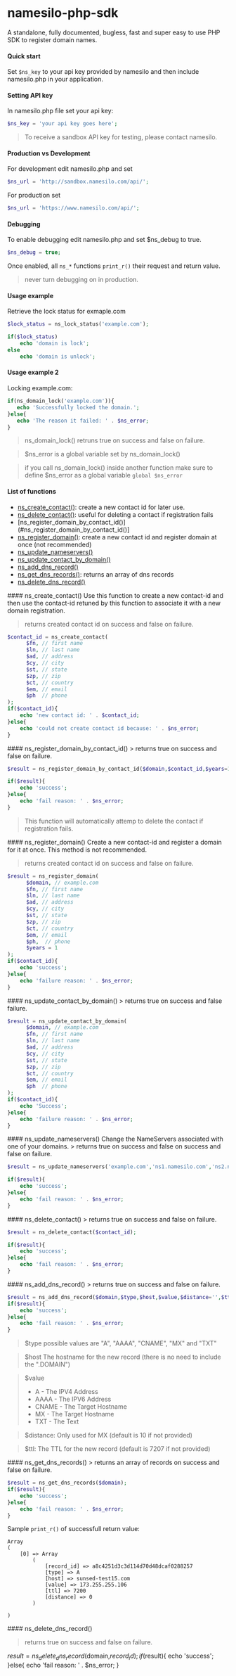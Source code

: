 # namesilo-php-sdk
A standalone, fully documented, bugless, fast and super easy to use PHP SDK to register domain names.

<a name="top"></a>
#### Quick start

Set `$ns_key` to your api key provided by namesilo and then include namesilo.php in your application.

#### Setting API key
In namesilo.php file set your api key:
```php
$ns_key = 'your api key goes here';
```
> To receive a sandbox API key for testing, please contact namesilo.

#### Production vs Development
For development edit namesilo.php and set
```php
$ns_url = 'http://sandbox.namesilo.com/api/';
```
For production set
```php
$ns_url = 'https://www.namesilo.com/api/'; 
```

#### Debugging 
To enable debugging edit namesilo.php and set $ns_debug to true.
```php
$ns_debug = true;
```
Once enabled, all `ns_*`  functions   `print_r()`  their request and return value.

> never turn debugging on in  production.

#### Usage example
Retrieve the lock status for exmaple.com

```php
$lock_status = ns_lock_status('example.com');

if($lock_status)
    echo 'domain is lock';
else
    echo 'domain is unlock';
```

#### Usage example 2
Locking example.com:

```php
if(ns_domain_lock('example.com')){
   echo 'Successfully locked the domain.';
}else{
   echo 'The reason it failed: ' . $ns_error;
}
```
<blockquote>
 ns_domain_lock() retruns true on success and false on failure.
</blockquote>
<blockquote>
$ns_error is a global variable set by ns_domain_lock()
</blockquote>
<blockquote>
	if you call ns_domain_lock() inside another function make sure to define $ns_error as a global variable <code>global $ns_error</code>
</blockquote>

#### List of functions

- [ns_create_contact()](#ns_create_contact):  create a new contact id for later use.
- [ns_delete_contact()](#ns_delete_contact): useful for deleting a contact if registration fails
- [ns_register_domain_by_contact_id()](#ns_register_domain_by_contact_id()]
- [ns_register_domain()](#ns_register_domain): create a new contact id and register domain at once (not recommended)
- [ns_update_nameservers()](#ns_update_nameservers) 
- [ns_update_contact_by_domain()](#ns_update_contact_by_domain)
- [ns_add_dns_record()](#ns_add_dns_record)
- [ns_get_dns_records()](#ns_get_dns_records): returns an array of dns records
- [ns_delete_dns_record()](#ns_delete_dns_record)


<a name="ns_create_contact"/>
#### ns_create_contact()
Use this function to create a new contact-id and then use the contact-id retuned by this function to associate it with a new domain registration.

> returns created contact id on success and false on failure.

```php
$contact_id = ns_create_contact(
      $fn, // first name
      $ln, // last name
      $ad, // address
      $cy, // city
      $st, // state
      $zp, // zip
      $ct, // country
      $em, // email
      $ph  // phone
);
if($contact_id){
    echo 'new contact id: ' . $contact_id;
}else{
    echo 'could not create contact id because: ' . $ns_error;
}
```


<a name="ns_register_domain_by_contact_id"/>
#### ns_register_domain_by_contact_id()
> returns true on success and false on failure.

```php
$result = ns_register_domain_by_contact_id($domain,$contact_id,$years=1);

if($result){
    echo 'success';
}else{
    echo 'fail reason: ' . $ns_error;
}
```

> This function will automatically attemp to delete the contact if registration fails. 


<a name="ns_register_domain"/>
#### ns_register_domain()
Create a new contact-id and register a domain for it at once. This method is not recommended.

> returns created contact id on success and false on failure.

```php
$result = ns_register_domain(
      $domain, // example.com
      $fn, // first name
      $ln, // last name
      $ad, // address
      $cy, // city
      $st, // state
      $zp, // zip
      $ct, // country
      $em, // email
      $ph,  // phone
      $years = 1
);
if($contact_id){
    echo 'success';
}else{
    echo 'failure reason: ' . $ns_error;
}
```




<a name="ns_update_contact_by_domain"/>
#### ns_update_contact_by_domain()
> returns true on success and false failure.

```php
$result = ns_update_contact_by_domain(
      $domain, // example.com
      $fn, // first name
      $ln, // last name
      $ad, // address
      $cy, // city
      $st, // state
      $zp, // zip
      $ct, // country
      $em, // email
      $ph  // phone
);
if($contact_id){
    echo 'Success';
}else{
    echo 'failure reason: ' . $ns_error;
}
```


<a name="ns_update_nameservers"/>
#### ns_update_nameservers()
Change the NameServers associated with one of your domains.
> returns true on success and false on success and false on failure.

```php
$result = ns_update_nameservers('example.com','ns1.namesilo.com','ns2.namesilo.com');

if($result){
    echo 'success';
}else{
    echo 'fail reason: ' . $ns_error;
}
```

<a name="ns_delete_contact"/>
#### ns_delete_contact()
> returns true on success and false on failure.

```php
$result = ns_delete_contact($contact_id);

if($result){
    echo 'success';
}else{
    echo 'fail reason: ' . $ns_error;
}
```

<a name="ns_add_dns_record"/>
#### ns_add_dns_record()
> returns true on success and false on failure.

```php
$result = ns_add_dns_record($domain,$type,$host,$value,$distance='',$ttl='');
if($result){
    echo 'success';
}else{
    echo 'fail reason: ' . $ns_error;
}
```
<blockquote>
$type possible values are "A", "AAAA", "CNAME", "MX" and "TXT"
</blockquote>
<blockquote>
$host  The hostname for the new record (there is no need to include the ".DOMAIN")
</blockquote>
<blockquote>
$value 
	<ul>
		<li>A - The IPV4 Address</li>
		<li>AAAA - The IPV6 Address</li>
		<li>CNAME - The Target Hostname</li>
		<li>MX - The Target Hostname</li>
		<li>TXT - The Text</li>				
	</ul>
</blockquote>
<blockquote>
$distance: Only used for MX (default is 10 if not provided)
</blockquote>
<blockquote>
$ttl: The TTL for the new record (default is 7207 if not provided)
</blockquote>


<a name="ns_get_dns_records"/>
#### ns_get_dns_records()
> returns an array of records on success and false on failure.

```php
$result = ns_get_dns_records($domain);
if($result){
    echo 'success';
}else{
    echo 'fail reason: ' . $ns_error;
}
```

Sample `print_r()` of successfull return value:

```
Array
(
    [0] => Array
        (
            [record_id] => a8c4251d3c3d114d70d48dcaf0288257
            [type] => A
            [host] => sunsed-test15.com
            [value] => 173.255.255.106
            [ttl] => 7200
            [distance] => 0
        )

)
```


<a name="ns_delete_dns_record"/>
#### ns_delete_dns_record()

> returns true on success and false on failure.

$result = ns_delete_dns_record($domain,$record_id);
if($result){
    echo 'success';
}else{
    echo 'fail reason: ' . $ns_error;
}


